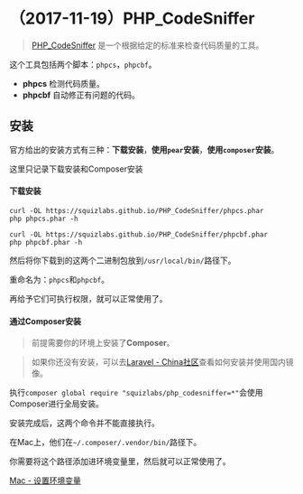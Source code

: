 # （2017-11-19）PHP_CodeSniffer

> [PHP_CodeSniffer](https://github.com/squizlabs/PHP_CodeSniffer) 是一个根据给定的标准来检查代码质量的工具。

这个工具包括两个脚本：`phpcs`，`phpcbf`。

- **phpcs** 检测代码质量。
- **phpcbf** 自动修正有问题的代码。

## 安装

官方给出的安装方式有三种：**下载安装**，**使用`pear`安装**，**使用`composer`安装**。

这里只记录下载安装和Composer安装

#### 下载安装

```
curl -OL https://squizlabs.github.io/PHP_CodeSniffer/phpcs.phar
php phpcs.phar -h

curl -OL https://squizlabs.github.io/PHP_CodeSniffer/phpcbf.phar
php phpcbf.phar -h
```

然后将你下载到的这两个二进制包放到`/usr/local/bin/`路径下。

重命名为：`phpcs`和`phpcbf`。

再给予它们可执行权限，就可以正常使用了。

#### 通过Composer安装

> 前提需要你的环境上安装了**Composer**。

> 如果你还没有安装，可以去[Laravel - China社区](https://laravel-china.org/composer)查看如何安装并使用国内镜像。

执行`composer global require "squizlabs/php_codesniffer=*"`会使用Composer进行全局安装。


安装完成后，这两个命令并不能直接执行。

在Mac上，他们在`~/.composer/.vendor/bin/`路径下。

你需要将这个路径添加进环境变量里，然后就可以正常使用了。

[Mac - 设置环境变量](../Mac/环境变量.md)






